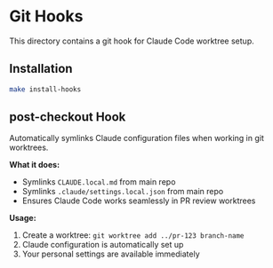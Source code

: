 # Git Hooks

This directory contains a git hook for Claude Code worktree setup.

## Installation

```bash
make install-hooks
```

## post-checkout Hook

Automatically symlinks Claude configuration files when working in git worktrees.

**What it does:**
- Symlinks `CLAUDE.local.md` from main repo
- Symlinks `.claude/settings.local.json` from main repo
- Ensures Claude Code works seamlessly in PR review worktrees

**Usage:**
1. Create a worktree: `git worktree add ../pr-123 branch-name`
2. Claude configuration is automatically set up
3. Your personal settings are available immediately